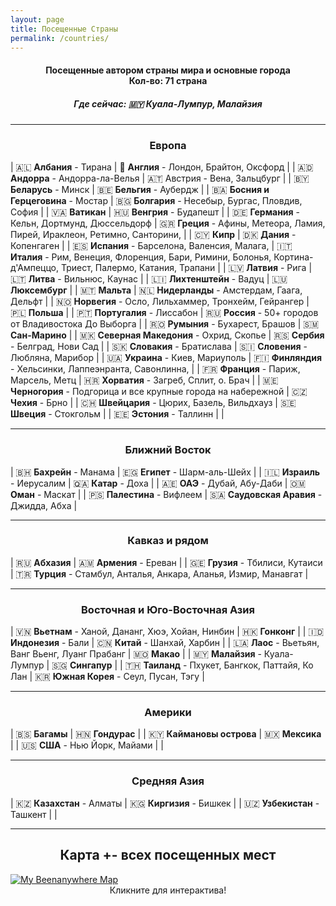 ```yaml
---
layout: page
title: Посещенные Страны
permalink: /countries/
---
```


<div align="center">
<h4>Посещенные автором страны мира и основные города<br>
Кол-во: 71 страна</h4>
<h5><b>Где сейчас: 🇲🇾 Куала-Лумпур, Малайзия</b></h5>
</div>

---

<div align="center">
<h3>Европа</h3>
</div>

| 🇦🇱 **Албания** - Тирана                                       | 🏴󠁧󠁢󠁥󠁮󠁧󠁿 **Англия** - Лондон, Брайтон, Оксфорд                      |
| 🇦🇩 **Андорра** - Андорра-ла-Велья                             | 🇦🇹 Австрия - Вена, Зальцбург                                  |
| 🇧🇾 **Беларусь** - Минск                                       | 🇧🇪 **Бельгия** - Аубердж                                      |
| 🇧🇦 **Босния и Герцеговина** - Мостар                          | 🇧🇬 **Болгария** - Несебыр, Бургас, Пловдив, София             |
| 🇻🇦 **Ватикан**                                                | 🇭🇺 **Венгрия** - Будапешт                                     |
| 🇩🇪 **Германия** - Кельн, Дортмунд, Дюссельдорф                | 🇬🇷 **Греция** - Афины, Метеора, Ламия, Пирей, Ираклеон, Ретимно, Санторини,  |
| 🇨🇾 **Кипр**                                                   | 🇩🇰 **Дания** - Копенгаген                                     |
| 🇪🇸 **Испания** - Барселона, Валенсия, Малага,                 | 🇮🇹 **Италия** - Рим, Венеция, Флоренция, Бари, Римини, Болонья, Кортина-д'Ампеццо, Триест, Палермо, Катания, Трапани |
| 🇱🇻 **Латвия** - Рига                                          | 🇱🇹 **Литва** - Вильнюс, Каунас                                |
| 🇱🇮 **Лихтенштейн** - Вадуц                                    | 🇱🇺 **Люксембург**                                             |
| 🇲🇹 **Мальта**                                                 | 🇳🇱 **Нидерланды** - Амстердам, Гаага, Дельфт                  |
| 🇳🇴 **Норвегия** - Осло, Лильхаммер, Тронхейм, Гейрангер       | 🇵🇱 **Польша**                                                 |
| 🇵🇹 **Португалия** - Лиссабон                                  | 🇷🇺 **Россия** - 50+ городов от Владивостока До Выборга        |
| 🇷🇴 **Румыния** - Бухарест, Брашов                             | 🇸🇲 **Сан-Марино**                                             |
| 🇲🇰 **Северная Македония** - Охрид, Скопье                     | 🇷🇸 **Сербия** - Белград, Нови Сад                             |
| 🇸🇰 **Словакия** - Братислава                                  | 🇸🇮 **Словения** - Любляна, Марибор                            |
| 🇺🇦 **Украина** - Киев, Мариуполь                              | 🇫🇮 **Финляндия** - Хельсинки, Лаппеэнранта, Савонлинна,       |
| 🇫🇷 **Франция** - Париж, Марсель, Метц                         | 🇭🇷 **Хорватия** - Загреб, Сплит, о. Брач                      |
| 🇲🇪 **Черногория** - Подгорица и все крупные города на набережной | 🇨🇿 **Чехия** - Брно                                           |
| 🇨🇭 **Швейцария** - Цюрих, Базель, Вильдхауз                   | 🇸🇪 **Швеция** - Стокгольм                                     |
| 🇪🇪 **Эстония** - Таллинн                                      |                                                              |

---

<div align="center">
<h3>Ближний Восток</h3>
</div>

| 🇧🇭 **Бахрейн** - Манама      | 🇪🇬 **Египет** - Шарм-аль-Шейх           |
| 🇮🇱 **Израиль** - Иерусалим   | 🇶🇦 **Катар** - Доха                     |
| 🇦🇪 **ОАЭ** - Дубай, Абу-Даби | 🇴🇲 **Оман** - Маскат                    |
| 🇵🇸 **Палестина** - Вифлеем   | 🇸🇦 **Саудовская Аравия** - Джидда, Абха |

---

<div align="center">
<h3>Кавказ и рядом</h3>
</div>

| 🇷🇺 **Абхазия**                   | 🇦🇲 **Армения** - Ереван                                       |
| 🇬🇪 **Грузия** - Тбилиси, Кутаиси | 🇹🇷 **Турция** - Стамбул, Анталья, Анкара, Аланья, Измир, Манавгат |

---

<div align="center">
<h3>Восточная и Юго-Восточная Азия</h3>
</div>

| 🇻🇳 **Вьетнам** - Ханой, Дананг, Хюэ, Хойан, Нинбин | 🇭🇰 **Гонконг**                         |
| 🇮🇩 **Индонезия** - Бали                            | 🇨🇳 **Китай** - Шанхай, Харбин          |
| 🇱🇦 **Лаос** - Вьетьян, Ванг Вьенг, Луанг Прабанг   | 🇲🇴 **Макао**                           |
| 🇲🇾 **Малайзия** - Куала-Лумпур                     | 🇸🇬 **Сингапур**                        |
| 🇹🇭 **Таиланд** - Пхукет, Бангкок, Паттайя, Ко Лан  | 🇰🇷 **Южная Корея** - Сеул, Пусан, Тэгу |

---

<div align="center">
<h3>Америки</h3>
</div>

| 🇧🇸 **Багамы**                 | 🇭🇳 **Гондурас** |
| 🇰🇾 **Каймановы острова**      | 🇲🇽 **Мексика**  |
| 🇺🇸 **США** - Нью Йорк, Майами |                |

---

<div align="center">
<h3>Средняя Азия</h3>
</div>

| 🇰🇿 **Казахстан**	 - Алматы  | 🇰🇬 **Киргизия** - Бишкек |
| 🇺🇿 **Узбекистан** - Ташкент |                         |

---

<div align="center">
<h2>Карта +- всех посещенных мест</h2>
</div>

<a href="https://beeneverywhere.net/user/polovinkin">
  <img src="https://beeneverywhere.net/staticmap/polovinkin.png" alt="My Beenanywhere Map">
</a>

<div align="center">
Кликните для интерактива!
</div>

<!-- Генератор карты посещенных стран-->
<!-- https://visitedplaces.com/world/?map=world&projection=geoNaturalEarth1&theme=light-yellow&water=1&graticule=0&names=1&duration=2000&placeduration=100&slider=0&autoplay=0&autozoom=none&autostep=0&home=RU&places=~AL_AD_AM_AT_BY_BE_BA_BG_HR_CY_CZ_DK_EE_FI_FR_GE_DE_GR_HU_IT_KZ_LV_LI_LT_LU_MT_ME_NL_MK_NO_PL_PT_RO_SM_RS_SK_SI_ES_SE_CH_TR_UA_GB_VA_BS_KY_HN_MX_US_EG_BH_CN_HK_IL_KG_LA_MO_MY_OM_PS_QA_SA_SG_KR_TH_AE_UZ_VN_RU_ID -->